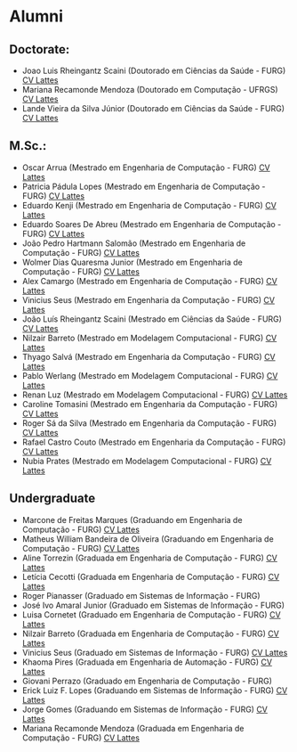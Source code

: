 # Alumni

## Doctorate:

* Joao Luis Rheingantz Scaini (Doutorado em Ciências da Saúde - FURG) [CV Lattes](http://lattes.cnpq.br/7817834366362394)
* Mariana Recamonde Mendoza (Doutorado em Computação - UFRGS) [CV Lattes](http://lattes.cnpq.br/7829435808451741)
* Lande Vieira da Silva Júnior (Doutorado em Ciências da Saúde - FURG) [CV Lattes](http://lattes.cnpq.br/0259272905855465)
 

## M.Sc.:

* Oscar Arrua (Mestrado em Engenharia de Computação - FURG) [CV Lattes](http://lattes.cnpq.br/0267481170574219)
* Patricia Pádula Lopes (Mestrado em Engenharia de Computação - FURG) [CV Lattes](http://lattes.cnpq.br/4994876554372034)
* Eduardo Kenji (Mestrado em Engenharia de Computação - FURG) [CV Lattes](http://lattes.cnpq.br/2838069117618804)
* Eduardo Soares De Abreu (Mestrado em Engenharia de Computação - FURG) [CV Lattes](http://lattes.cnpq.br/0006425020886832)
* João Pedro Hartmann Salomão (Mestrado em Engenharia de Computação - FURG) [CV Lattes](http://lattes.cnpq.br/3017721705520013)
* Wolmer Dias Quaresma Junior (Mestrado em Engenharia de Computação - FURG) [CV Lattes](http://lattes.cnpq.br/0057825606813032)
* Alex Camargo (Mestrado em Engenharia de Computação - FURG) [CV Lattes](http://lattes.cnpq.br/9300938195284380)
* Vinicius Seus (Mestrado em Engenharia da Computação - FURG) [CV Lattes](http://lattes.cnpq.br/2593872322877238)
* João Luís Rheingantz Scaini (Mestrado em Ciências da Saúde - FURG) [CV Lattes](http://lattes.cnpq.br/7817834366362394)
* Nilzair Barreto (Mestrado em Modelagem Computacional - FURG) [CV Lattes](http://lattes.cnpq.br/3104963450786299)
* Thyago Salvá (Mestrado em Engenharia da Computação - FURG) [CV Lattes](http://lattes.cnpq.br/1421055344988862)
* Pablo Werlang (Mestrado em Modelagem Computacional - FURG) [CV Lattes](http://lattes.cnpq.br/6490709711099792) 
* Renan Luz (Mestrado em Modelagem Computacional - FURG) [CV Lattes]() 
* Caroline Tomasini (Mestrado em Engenharia da Computação - FURG) [CV Lattes](http://lattes.cnpq.br/0799768609702295)
* Roger Sá da Silva (Mestrado em Engenharia da Computação - FURG) [CV Lattes](http://lattes.cnpq.br/3086250871870832)
* Rafael Castro Couto (Mestrado em Engenharia da Computação - FURG) [CV Lattes](http://lattes.cnpq.br/3347813981918153) 
* Nubia Prates (Mestrado em Modelagem Computacional - FURG) [CV Lattes](http://lattes.cnpq.br/7226330385484108)

## Undergraduate

* Marcone de Freitas Marques (Graduando em Engenharia de Computação - FURG) [CV Lattes](http://lattes.cnpq.br/6428025434155441)
* Matheus William Bandeira de Oliveira (Graduando em Engenharia de Computação - FURG) [CV Lattes](http://lattes.cnpq.br/5120616636421485)
* Aline Torrezin (Graduada em Engenharia de Computação - FURG) [CV Lattes](http://lattes.cnpq.br/4049145803081973)
* Letícia Cecotti (Graduada em Engenharia de Computação - FURG) [CV Lattes](http://lattes.cnpq.br/0502680456355997)
* Roger Pianasser (Graduado em Sistemas de Informação - FURG) 
* José Ivo Amaral Junior (Graduado em Sistemas de Informação - FURG) 
* Luisa Cornetet (Graduado em Engenharia de Computação - FURG) [CV Lattes](http://lattes.cnpq.br/3385281377414617)
* Nilzair Barreto (Graduada em Engenharia de Computação - FURG) [CV Lattes](http://lattes.cnpq.br/3104963450786299)
* Vinicius Seus (Graduado em Sistemas de Informação - FURG) [CV Lattes](http://lattes.cnpq.br/2593872322877238)
* Khaoma Pires (Graduada em Engenharia de Automação - FURG) [CV Lattes](http://buscatextual.cnpq.br/buscatextual/visualizacv.do?id=K4493250P7)
* Giovani Perrazo (Graduado em Engenharia de Computação - FURG) 
* Erick Luiz F. Lopes (Graduando em Sistemas de Informação - FURG) [CV Lattes](http://lattes.cnpq.br/7665620042999300)
* Jorge Gomes (Graduando em Sistemas de Informação - FURG) [CV Lattes](http://lattes.cnpq.br/1369545383621093)
* Mariana Recamonde Mendoza (Graduada em Engenharia de Computação - FURG) [CV Lattes](http://lattes.cnpq.br/7829435808451741)
